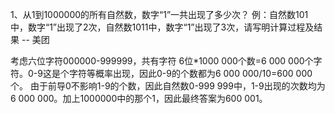 1、从1到1000000的所有自然数，数字“1”一共出现了多少次？
例：自然数101中，数字“1”出现了2次，自然数1011中，数字“1”出现了3次，请写明计算过程及结果 -- 美团

考虑六位字符000000-999999，共有字符 6位*1000 000个数=6 000 000个字符。0-9这是个字符等概率出现，因此0-9的个数都为6 000 000/10=600 000个。
由于前导0不影响1-9的个数，因此自然数0-999 999中，1-9出现的次数均为6 000 000。加上1000000中的那个1，因此最终答案为600 001。